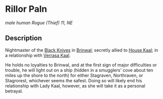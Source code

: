 # Rillor Paln
*male human Rogue (Thief) 11, NE*

## Description
Nightmaster of the [Black Knives](../Organizations/RoguesGuilds/BlackKnives.md) in [Brinwal](/Cities/Brinwal.md); secretly allied to [House Kaal](../Organizations/Houses/Kaal.md); in a relationship with [Verrasa Kaal](VerrasaKaal.md). 

He holds no loyalties to Brinwal, and at the first sign of major difficulties or trouble, he will light out on a ship (hidden in a smugglers' cove about ten miles up the shore to the north) for either Stagraven, Northraven, or Stagrorest, whichever seems the safest. Doing so will likely end his relationship with Lady Kaal, however, as she will take it as a personal betrayal.
